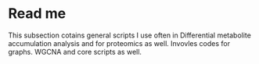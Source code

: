 # Read me 

This subsection cotains general scripts I use often in Differential metabolite accumulation analysis and for proteomics as well. 
Invovles codes for graphs. 
WGCNA and core scripts as well. 
